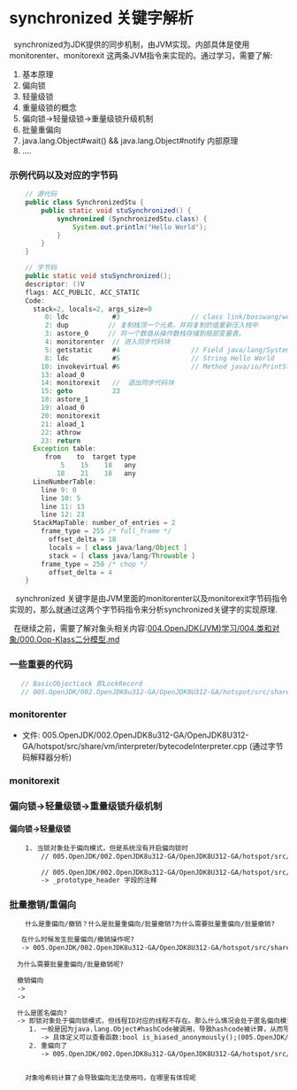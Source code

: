 # synchronized 关键字解析
&nbsp;&nbsp;synchronized为JDK提供的同步机制，由JVM实现。内部具体是使用monitorenter、monitorexit 这两条JVM指令来实现的。通过学习，需要了解:
1. 基本原理
2. 偏向锁
3. 轻量级锁
4. 重量级锁的概念
5. 偏向锁->轻量级锁->重量级锁升级机制
6. 批量重偏向
7. java.lang.Object#wait() && java.lang.Object#notify 内部原理
8. ....

### 示例代码以及对应的字节码
```java
    // 源代码
    public class SynchronizedStu {
        public static void stuSynchronized() {
            synchronized (SynchronizedStu.class) {
                System.out.println("Hello World");
            }
        }
    }

    // 字节码
    public static void stuSynchronized();
    descriptor: ()V
    flags: ACC_PUBLIC, ACC_STATIC
    Code:
      stack=2, locals=2, args_size=0
         0: ldc           #3                  // class link/bosswang/wei/SynchronizedStu  将该常量加载操作数栈。
         2: dup          // 复制栈顶一个元素，并将复制的值重新压入栈中
         3: astore_0     // 将一个数值从操作数栈存储到局部变量表。
         4: monitorenter  // 进入同步代码块
         5: getstatic     #4                  // Field java/lang/System.out:Ljava/io/PrintStream;
         8: ldc           #5                  // String Hello World
        10: invokevirtual #6                  // Method java/io/PrintStream.println:(Ljava/lang/String;)V
        13: aload_0
        14: monitorexit   //  退出同步代码块
        15: goto          23
        18: astore_1
        19: aload_0
        20: monitorexit
        21: aload_1
        22: athrow
        23: return
      Exception table:
         from    to  target type
             5    15    18   any
            18    21    18   any
      LineNumberTable:
        line 9: 0
        line 10: 5
        line 11: 13
        line 12: 23
      StackMapTable: number_of_entries = 2
        frame_type = 255 /* full_frame */
          offset_delta = 18
          locals = [ class java/lang/Object ]
          stack = [ class java/lang/Throwable ]
        frame_type = 250 /* chop */
          offset_delta = 4
    }
```

&nbsp;&nbsp; synchronized 关键字是由JVM里面的monitorenter以及monitorexit字节码指令实现的，那么就通过这两个字节码指令来分析synchronized关键字的实现原理.

&nbsp;&nbsp;在继续之前，需要了解对象头相关内容:[004.OpenJDK(JVM)学习/004.类和对象/000.Oop-Klass二分模型.md](../../../004.OpenJDK(JVM)学习/004.类和对象/000.Oop-Klass二分模型.md)


### 一些重要的代码
```c
   // BasicObjectLock 即LockRecord
   // 005.OpenJDK/002.OpenJDK8u312-GA/OpenJDK8U312-GA/hotspot/src/share/vm/runtime/basicLock.hpp
```

### monitorenter
+ 文件: 005.OpenJDK/002.OpenJDK8u312-GA/OpenJDK8U312-GA/hotspot/src/share/vm/interpreter/bytecodeInterpreter.cpp (通过字节码解释器分析)

### monitorexit



### 偏向锁->轻量级锁->重量级锁升级机制
#### 偏向锁->轻量级锁
```txt
    1. 当锁对象处于偏向模式，但是系统没有开启偏向锁时
        // 005.OpenJDK/002.OpenJDK8u312-GA/OpenJDK8U312-GA/hotspot/src/share/vm/interpreter/bytecodeInterpreter.cpp

        // 005.OpenJDK/002.OpenJDK8u312-GA/OpenJDK8U312-GA/hotspot/src/share/vm/oops/klass.hpp
        -> _prototype_header 字段的注释
```

### 批量撤销/重偏向
```txt
    什么是重偏向/撤销？什么是批量重偏向/批量撤销?为什么需要批量重偏向/批量撤销?

   在什么时候发生批量偏向/撤销操作呢?
   -> 005.OpenJDK/002.OpenJDK8u312-GA/OpenJDK8U312-GA/hotspot/src/share/vm/runtime/biasedLocking.cpp#update_heuristics(oop o, bool allow_rebias);
  
  为什么需要批量重偏向/批量撤销呢?

  撤销偏向
  -> 
  -> 

  什么是匿名偏向?
  -> 即锁对象处于偏向锁模式，但线程ID对应的线程不存在。那么什么情况会处于匿名偏向模式呢?
     1. 一般是因为java.lang.Object#hashCode被调用，导致hashcode被计算，从而导致无法使用偏向锁。(005.OpenJDK/002.OpenJDK8u312-GA/OpenJDK8U312-GA/hotspot/src/share/vm/runtime/biasedLocking.cpp:revoke_bias 来自函数内部代码注释)
        -> 具体定义可以查看函数:bool is_biased_anonymously();(005.OpenJDK/002.OpenJDK8u312-GA/OpenJDK8U312-GA/hotspot/src/share/vm/oops/markOop.hpp: 文件最开始的注释也有说明)
     2. 重偏向了
        -> 005.OpenJDK/002.OpenJDK8u312-GA/OpenJDK8U312-GA/hotspot/src/share/vm/runtime/biasedLocking.cpp 搜索 “匿名偏向情况”


    对象哈希码计算了会导致偏向无法使用吗，在哪里有体现呢
```